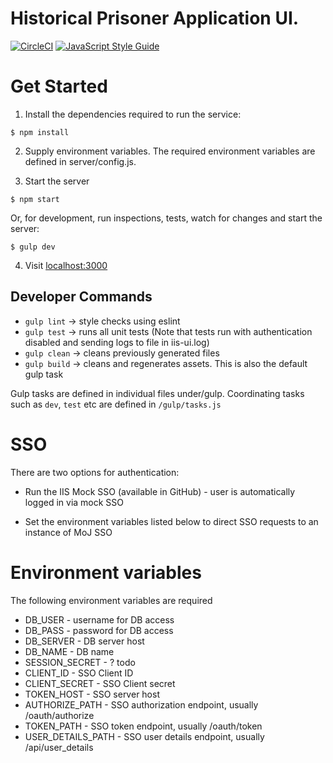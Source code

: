 # Historical Prisoner Application UI.

[![CircleCI](https://circleci.com/gh/noms-digital-studio/iis/tree/master.svg?style=svg)](https://circleci.com/gh/noms-digital-studio/iis/tree/master)
[![JavaScript Style Guide](https://img.shields.io/badge/code%20style-google-brightgreen.svg)](http://standardjs.com/)

# Get Started

1. Install the dependencies required to run the service:

  ```
  $ npm install
  ```  
2. Supply environment variables. The required environment variables are defined in server/config.js.


3. Start the server

  ```   
  $ npm start
  ```

   Or, for development, run inspections, tests, watch for changes and start the server:
   
  ```   
  $ gulp dev
  ```
  
4. Visit [localhost:3000](http://localhost:3000/)

## Developer Commands

 - `gulp lint` -> style checks using eslint
 - `gulp test` -> runs all unit tests
 (Note that tests run with authentication disabled and sending logs to file in iis-ui.log)
 - `gulp clean` -> cleans previously generated files
 - `gulp build` -> cleans and regenerates assets. This is also the default gulp task
 
 Gulp tasks are defined in individual files under/gulp.
 Coordinating tasks such as `dev`, `test` etc are defined in `/gulp/tasks.js`
 

# SSO

There are two options for authentication:

* Run the IIS Mock SSO (available in GitHub) - user is automatically logged in via mock SSO

* Set the environment variables listed below to direct SSO requests to an instance of MoJ SSO


# Environment variables

The following environment variables are required

* DB_USER - username for DB access
* DB_PASS - password for DB access
* DB_SERVER - DB server host
* DB_NAME - DB name
* SESSION_SECRET - ? todo
* CLIENT_ID - SSO Client ID
* CLIENT_SECRET - SSO Client secret
* TOKEN_HOST - SSO server host
* AUTHORIZE_PATH - SSO authorization endpoint, usually /oauth/authorize
* TOKEN_PATH - SSO token endpoint, usually /oauth/token
* USER_DETAILS_PATH - SSO user details endpoint, usually /api/user_details


